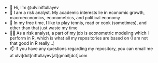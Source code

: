 - 👋 Hi, I’m @ulviniftullayev
- 👀 I am a risk analyst. My academic interests lie in economic growth, macroeconomics, econometrics, and political economy
- 🎾 In my free time, I like to play tennis, read or cook (sometimes), and other than that just waste my time 
- 🧑‍💻 As a risk analyst, a part of my job is econometric modeling which I perform in R, which is what all my repositories are based on (I am not that good in R really...)
- 📫 If you have any questions regarding my repository, you can email me at ulvi[dot]niftullayev[at]gmail[dot]com
